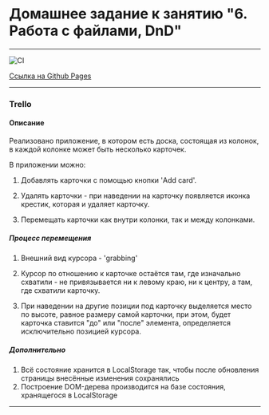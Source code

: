 # Домашнее задание к занятию "6. Работа с файлами, DnD"

---

![CI](https://github.com//NadinDesyatova/ahj-dnd/actions/workflows/web.yml/badge.svg)

[Ссылка на Github Pages](https://nadindesyatova.github.io/ahj-dnd/)

---

### Trello

#### Описание

Реализовано приложение, в котором есть доска, состоящая из колонок, в каждой колонке может быть несколько карточек.

В приложении можно:
1. Добавлять карточки с помощью кнопки 'Add card'. 

2. Удалять карточки - при наведении на карточку появляется иконка крестик, которая и удаляет карточку.
 
3. Перемещать карточки как внутри колонки, так и между колонками.

##### Процесс перемещения

1. Внешний вид курсора - 'grabbing'
2. Курсор по отношению к карточке остаётся там, где изначально схватили - не привязывается ни к левому краю, ни к центру, а там, где схватили карточку.

3. При наведении на другие позиции под карточку выделяется место по высоте, равное размеру самой карточки, при этом, будет карточка ставится "до" или "после" элемента, определяется исключительно позицией курсора.

##### Дополнительно

1. Всё состояние хранится в LocalStorage так, чтобы после обновления страницы внесённые изменения сохранялись
2. Построение DOM-дерева производится на базе состояния, хранящегося в LocalStorage

---
